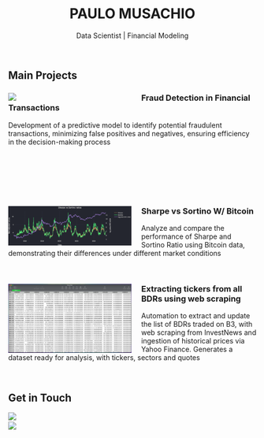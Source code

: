 <div align="center">
    <h1>PAULO MUSACHIO</h1>
    <p>Data Scientist | Financial Modeling</p>
</div>
<br>

<h2>Main Projects</h2>

<!--
<div>
    <a href="https://github.com/pmusachio/sharpe-sortino-bitcoin" target="_blank">
        <img src="https://raw.githubusercontent.com/pmusachio/sharpe-sortino-bitcoin/refs/heads/main/img/traces.png" width="250" align="left" style="margin-right: 20px; float: left;">
    </a>
    <h3>Sharpe vs Sortino W/ Bitcoin</h3>
    <p>Analyze and compare the performance of Sharpe and Sortino Ratio using Bitcoin data, demonstrating their differences under different market conditions</p>
</div>
<br>
-->

<div>
    <a href="https://github.com/pmusachio/fraud-detection-financial-transactions" target="_blank">
        <img src="https://raw.githubusercontent.com/pmusachio/fraud-detection-financial-transactions/refs/heads/main/img/final-result.png?token=GHSAT0AAAAAADBYGA6YEZE4I6FALQRCGVCM2CYLSYQ" width="250" align="left" style="margin-right: 20px; float: left;">
    </a>
    <h3>Fraud Detection in Financial Transactions</h3>
    <p>Development of a predictive model to identify potential fraudulent transactions, minimizing false positives and negatives, ensuring efficiency in the decision-making process</p>
</div>
<br><br><br><br><br>

<div>
    <a href="https://github.com/pmusachio/sharpe-sortino-bitcoin" target="_blank">
        <img src="https://raw.githubusercontent.com/pmusachio/sharpe-sortino-bitcoin/refs/heads/main/img/traces.png" width="250" align="left" style="margin-right: 20px; float: left;">
    </a>
    <h3>Sharpe vs Sortino W/ Bitcoin</h3>
    <p>Analyze and compare the performance of Sharpe and Sortino Ratio using Bitcoin data, demonstrating their differences under different market conditions</p>
</div>
<br>

<div>
    <a href="https://github.com/pmusachio/bdr-tickers-using-web-scraping" target="_blank">
        <img src="https://raw.githubusercontent.com/pmusachio/bdr-tickers-using-web-scraping/refs/heads/main/img/bdr_prices.png" width="250" align="left" style="margin-right: 20px; float: left;">
    </a>
    <h3>Extracting tickers from all BDRs using web scraping</h3>
    <p>Automation to extract and update the list of BDRs traded on B3, with web scraping from InvestNews and ingestion of historical prices via Yahoo Finance. Generates a dataset ready for analysis, with tickers, sectors and quotes</p>
</div>
<br>

<h2>Get in Touch</h2>
<p>
    <a href="https://www.linkedin.com/in/pmusachio/" target="_blank">
        <img src="https://img.shields.io/badge/LinkedIn-pmusachio-blue">
    </a>
    <br>
    <a href="mailto:paulomusachio@gmail.com">
        <img src="https://img.shields.io/badge/paulomusachio@gmail.com-white?logo=gmail">
    </a>
</p>
